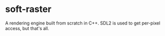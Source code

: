 soft-raster
====================

A rendering engine built from scratch in C++.
SDL2 is used to get per-pixel access, but that's all.
